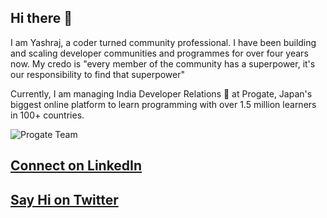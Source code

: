 ## Hi there 👋

I am Yashraj, a coder turned community professional. I have been building and scaling developer communities and programmes for over four years now. My credo is "every member of the community has a superpower, it's our responsibility to find that superpower" 

Currently, I am managing India Developer Relations 🥑 at Progate, Japan's biggest online platform to learn programming with over 1.5 million learners in 100+ countries.

![Progate Team](https://media-exp1.licdn.com/dms/image/C5616AQE8xZhXsA_Z-Q/profile-displaybackgroundimage-shrink_350_1400/0/1588536528592?e=1616025600&v=beta&t=exQ5qgfQL7n1ECU6eJvR-PraBmVHv5zYW09ISSOJE-U)

## [Connect on LinkedIn](https://www.linkedin.com/in/yashrajnayak)

## [Say Hi on Twitter](https://twitter.com/yashrajnayak)
